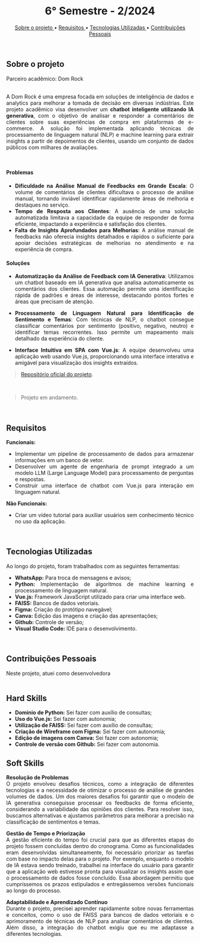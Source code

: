<h1 align="center"> 6° Semestre - 2/2024 </h1>
<p align="center">
  <a href ="#sobre-o-projeto"> Sobre o projeto  </a>  • 
  <a href ="#requisitos"> Requisitos </a>  • 
  <a href ="#tecnologias-utilizadas"> Tecnologias Utilizadas </a>  •
  <a href ="#contribuições-pessoais"> Contribuições Pessoais </a>  
</p>
<br>

## Sobre o projeto 

<div align="justify">
  Parceiro acadêmico: Dom Rock
  <br><br>
  
  A Dom Rock é uma empresa focada em soluções de inteligência de dados e analytics para melhorar a tomada de decisão em diversas indústrias. Este projeto acadêmico visa desenvolver um **chatbot inteligente utilizando IA generativa**, com o objetivo de analisar e responder a comentários de clientes sobre suas experiências de compra em plataformas de e-commerce. A solução foi implementada aplicando técnicas de processamento de linguagem natural (NLP) e machine learning para extrair insights a partir de depoimentos de clientes, usando um conjunto de dados públicos com milhares de avaliações.
  
<div><br>

#### Problemas

- **Dificuldade na Análise Manual de Feedbacks em Grande Escala**: O volume de comentários de clientes dificultava o processo de análise manual, tornando inviável identificar rapidamente áreas de melhoria e destaques no serviço.
- **Tempo de Resposta aos Clientes**: A ausência de uma solução automatizada limitava a capacidade da equipe de responder de forma eficiente, impactando a experiência e satisfação dos clientes.
- **Falta de Insights Aprofundados para Melhorias**: A análise manual de feedbacks não oferecia insights detalhados e rápidos o suficiente para apoiar decisões estratégicas de melhorias no atendimento e na experiência de compra.

#### Soluções

- **Automatização da Análise de Feedback com IA Generativa**: Utilizamos um chatbot baseado em IA generativa que analisa automaticamente os comentários dos clientes. Essa automação permite uma identificação rápida de padrões e áreas de interesse, destacando pontos fortes e áreas que precisam de atenção.
  
- **Processamento de Linguagem Natural para Identificação de Sentimento e Temas**: Com técnicas de NLP, o chatbot consegue classificar comentários por sentimento (positivo, negativo, neutro) e identificar temas recorrentes. Isso permite um mapeamento mais detalhado da experiência do cliente.
  
- **Interface Intuitiva em SPA com Vue.js**: A equipe desenvolveu uma aplicação web usando Vue.js, proporcionando uma interface interativa e amigável para visualização dos insights extraídos.
  
> [Repositório oficial do projeto](https://github.com/atomofatec/API-DOMROCK).

<br>

> Projeto em andamento.

<br>
  
## Requisitos
 
**Funcionais:**<br>
- Implementar um pipeline de processamento de dados para armazenar informações em um banco de vetor.
- Desenvolver um agente de engenharia de prompt integrado a um modelo LLM (Large Language Model) para processamento de perguntas e respostas.
- Construir uma interface de chatbot com Vue.js para interação em linguagem natural.
  
**Não Funcionais:**<br>
- Criar um vídeo tutorial para auxiliar usuários sem conhecimento técnico no uso da aplicação.


<br>

## Tecnologias Utilizadas
Ao longo do projeto, foram trabalhados com as seguintes ferramentas:
<br>
  - **WhatsApp:** Para troca de mensagens e avisos;
  - **Python:** Implementação de algoritmos de machine learning e processamento de linguagem natural.
  - **Vue.js:** Framework JavaScript utilizado para criar uma interface web.
  - **FAISS:** Bancos de dados vetoriais.
  - **Figma:** Criação do protótipo navegável;
  - **Canva:** Edição das imagens e criação das apresentações;
  - **Github:** Controle de versão;
  - **Visual Studio Code:** IDE para o desenvolvimento.
  
<br>

## Contribuições Pessoais
<div align="justify">
Neste projeto, atuei como desenvolvedora

<div>

<br>

## Hard Skills
  - **Dominio de Python:** Sei fazer com auxílio de consultas;
  - **Uso do Vue.js:** Sei fazer com autonomia;
  - **Utilização de FAISS:** Sei fazer com auxílio de consultas;
  - **Criação de Wireframe com Figma:** Sei fazer com autonomia;
  - **Edição de imagens com Canva:** Sei fazer com autonomia;
  - **Controle de versão com Github:** Sei fazer com autonomia.

## Soft Skills
**Resolução de Problemas**  
O projeto envolveu desafios técnicos, como a integração de diferentes tecnologias e a necessidade de otimizar o processo de análise de grandes volumes de dados. Um dos maiores desafios foi garantir que o modelo de IA generativa conseguisse processar os feedbacks de forma eficiente, considerando a variabilidade das opiniões dos clientes. Para resolver isso, buscamos alternativas e ajustamos parâmetros para melhorar a precisão na classificação de sentimentos e temas.

**Gestão de Tempo e Priorização**  
A gestão eficiente do tempo foi crucial para que as diferentes etapas do projeto fossem concluídas dentro do cronograma. Como as funcionalidades eram desenvolvidas simultaneamente, foi necessário priorizar as tarefas com base no impacto delas para o projeto. Por exemplo, enquanto o modelo de IA estava sendo treinado, trabalhei na interface do usuário para garantir que a aplicação web estivesse pronta para visualizar os insights assim que o processamento de dados fosse concluído. Essa abordagem permitiu que cumpríssemos os prazos estipulados e entregássemos versões funcionais ao longo do processo.

**Adaptabilidade e Aprendizado Contínuo**  
Durante o projeto, precisei aprender rapidamente sobre novas ferramentas e conceitos, como o uso de FAISS para bancos de dados vetoriais e o aprimoramento de técnicas de NLP para analisar comentários de clientes. Além disso, a integração do chatbot exigiu que eu me adaptasse a diferentes tecnologias.
